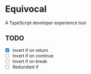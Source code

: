 # Equivocal

A TypeScript developer experience tool

## TODO

- [x] Invert if on return
- [ ] Invert if on continue
- [ ] Invert if on break
- [ ] Redundant if
